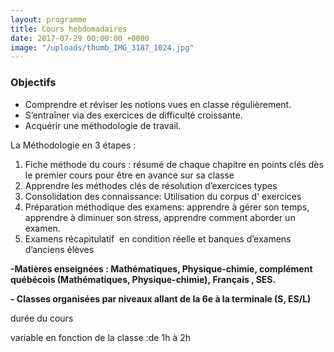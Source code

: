 ```yaml
---
layout: programme
title: Cours hebdomadaires
date: 2017-07-29 00:00:00 +0000
image: "/uploads/thumb_IMG_3187_1024.jpg"
---
```


### **Objectifs**

* Comprendre et réviser les notions vues en classe régulièrement.
* S’entraîner via des exercices de difficulté croissante.
* Acquérir une méthodologie de travail.

La Méthodologie  en 3 étapes :

1. Fiche méthode du cours : résumé de chaque chapitre en points clés dès le premier cours pour être en avance sur sa classe
2.  Apprendre les méthodes clés de résolution d’exercices types
3. Consolidation des connaissance: Utilisation du corpus d' exercices 
4. Préparation méthodique des examens: apprendre à gérer son temps,  apprendre à diminuer son stress, apprendre comment aborder un examen. 
5. Examens récapitulatif  en condition réelle et banques d’examens d’anciens élèves

**-Matières enseignées : Mathématiques, Physique-chimie, complément québécois (Mathématiques, Physique-chimie), Français , SES.**

**- Classes organisées par niveaux allant de la 6e à la terminale (S, ES/L)**

durée  du cours

variable en fonction de la classe :de 1h à 2h

 

 

 